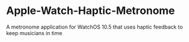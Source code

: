 # Apple-Watch-Haptic-Metronome
A metronome application for WatchOS 10.5 that uses haptic feedback to keep musicians in time
